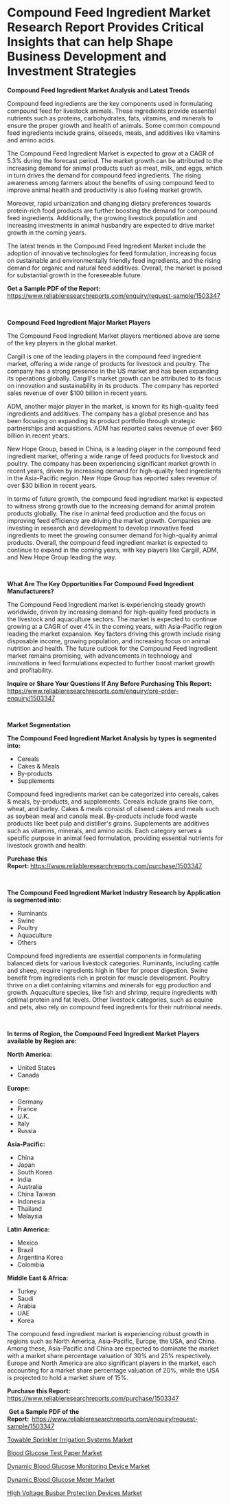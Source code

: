 <p><h1>Compound Feed Ingredient Market Research Report Provides Critical Insights that can help Shape Business Development and Investment Strategies</h1></p><p><strong>Compound Feed Ingredient Market Analysis and Latest Trends</strong></p>
<p><p>Compound feed ingredients are the key components used in formulating compound feed for livestock animals. These ingredients provide essential nutrients such as proteins, carbohydrates, fats, vitamins, and minerals to ensure the proper growth and health of animals. Some common compound feed ingredients include grains, oilseeds, meals, and additives like vitamins and amino acids.</p><p>The Compound Feed Ingredient Market is expected to grow at a CAGR of 5.3% during the forecast period. The market growth can be attributed to the increasing demand for animal products such as meat, milk, and eggs, which in turn drives the demand for compound feed ingredients. The rising awareness among farmers about the benefits of using compound feed to improve animal health and productivity is also fueling market growth.</p><p>Moreover, rapid urbanization and changing dietary preferences towards protein-rich food products are further boosting the demand for compound feed ingredients. Additionally, the growing livestock population and increasing investments in animal husbandry are expected to drive market growth in the coming years.</p><p>The latest trends in the Compound Feed Ingredient Market include the adoption of innovative technologies for feed formulation, increasing focus on sustainable and environmentally friendly feed ingredients, and the rising demand for organic and natural feed additives. Overall, the market is poised for substantial growth in the foreseeable future.</p></p>
<p><strong>Get a Sample PDF of the Report:&nbsp;</strong> <a href="https://www.reliableresearchreports.com/enquiry/request-sample/1503347">https://www.reliableresearchreports.com/enquiry/request-sample/1503347</a></p>
<p>&nbsp;</p>
<p><strong>Compound Feed Ingredient Major Market Players</strong></p>
<p><p>The Compound Feed Ingredient Market players mentioned above are some of the key players in the global market. </p><p>Cargill is one of the leading players in the compound feed ingredient market, offering a wide range of products for livestock and poultry. The company has a strong presence in the US market and has been expanding its operations globally. Cargill's market growth can be attributed to its focus on innovation and sustainability in its products. The company has reported sales revenue of over $100 billion in recent years.</p><p>ADM, another major player in the market, is known for its high-quality feed ingredients and additives. The company has a global presence and has been focusing on expanding its product portfolio through strategic partnerships and acquisitions. ADM has reported sales revenue of over $60 billion in recent years.</p><p>New Hope Group, based in China, is a leading player in the compound feed ingredient market, offering a wide range of feed products for livestock and poultry. The company has been experiencing significant market growth in recent years, driven by increasing demand for high-quality feed ingredients in the Asia-Pacific region. New Hope Group has reported sales revenue of over $30 billion in recent years.</p><p>In terms of future growth, the compound feed ingredient market is expected to witness strong growth due to the increasing demand for animal protein products globally. The rise in animal feed production and the focus on improving feed efficiency are driving the market growth. Companies are investing in research and development to develop innovative feed ingredients to meet the growing consumer demand for high-quality animal products. Overall, the compound feed ingredient market is expected to continue to expand in the coming years, with key players like Cargill, ADM, and New Hope Group leading the way.</p></p>
<p>&nbsp;</p>
<p><strong>What Are The Key Opportunities For Compound Feed Ingredient Manufacturers?</strong></p>
<p><p>The Compound Feed Ingredient market is experiencing steady growth worldwide, driven by increasing demand for high-quality feed products in the livestock and aquaculture sectors. The market is expected to continue growing at a CAGR of over 4% in the coming years, with Asia-Pacific region leading the market expansion. Key factors driving this growth include rising disposable income, growing population, and increasing focus on animal nutrition and health. The future outlook for the Compound Feed Ingredient market remains promising, with advancements in technology and innovations in feed formulations expected to further boost market growth and profitability.</p></p>
<p><strong>Inquire or Share Your Questions If Any Before Purchasing This Report:</strong> <a href="https://www.reliableresearchreports.com/enquiry/pre-order-enquiry/1503347">https://www.reliableresearchreports.com/enquiry/pre-order-enquiry/1503347</a></p>
<p>&nbsp;</p>
<p><strong>Market Segmentation</strong></p>
<p><strong>The Compound Feed Ingredient Market Analysis by types is segmented into:</strong></p>
<p><ul><li>Cereals</li><li>Cakes & Meals</li><li>By-products</li><li>Supplements</li></ul></p>
<p><p>Compound feed ingredients market can be categorized into cereals, cakes & meals, by-products, and supplements. Cereals include grains like corn, wheat, and barley. Cakes & meals consist of oilseed cakes and meals such as soybean meal and canola meal. By-products include food waste products like beet pulp and distiller's grains. Supplements are additives such as vitamins, minerals, and amino acids. Each category serves a specific purpose in animal feed formulation, providing essential nutrients for livestock growth and health.</p></p>
<p><strong>Purchase this Report:&nbsp;</strong><a href="https://www.reliableresearchreports.com/purchase/1503347">https://www.reliableresearchreports.com/purchase/1503347</a></p>
<p>&nbsp;</p>
<p><strong>The Compound Feed Ingredient Market Industry Research by Application is segmented into:</strong></p>
<p><ul><li>Ruminants</li><li>Swine</li><li>Poultry</li><li>Aquaculture</li><li>Others</li></ul></p>
<p><p>Compound feed ingredients are essential components in formulating balanced diets for various livestock categories. Ruminants, including cattle and sheep, require ingredients high in fiber for proper digestion. Swine benefit from ingredients rich in protein for muscle development. Poultry thrive on a diet containing vitamins and minerals for egg production and growth. Aquaculture species, like fish and shrimp, require ingredients with optimal protein and fat levels. Other livestock categories, such as equine and pets, also rely on compound feed ingredients for their nutritional needs.</p></p>
<p>&nbsp;</p>
<p><strong>In terms of Region, the Compound Feed Ingredient Market Players available by Region are:</strong></p>
<p>
    <p> <strong> North America: </strong>
        <ul>
            <li>United States</li>
            <li>Canada</li>
        </ul>
        </p> 
    <p> <strong> Europe: </strong>
        <ul>
            <li>Germany</li>
            <li>France</li>
            <li>U.K.</li>
            <li>Italy</li>
            <li>Russia</li>
        </ul>
        </p> 
    <p> <strong> Asia-Pacific: </strong>
        <ul>
            <li>China</li>
            <li>Japan</li>
            <li>South Korea</li>
            <li>India</li>
            <li>Australia</li>
            <li>China Taiwan</li>
            <li>Indonesia</li>
            <li>Thailand</li>
            <li>Malaysia</li>
        </ul>
        </p> 
    <p> <strong> Latin America: </strong>
        <ul>
            <li>Mexico</li>
            <li>Brazil</li>
            <li>Argentina Korea</li>
            <li>Colombia</li>
        </ul>
        </p> 
    <p> <strong> Middle East & Africa: </strong>
        <ul>
            <li>Turkey</li>
            <li>Saudi</li>
            <li>Arabia</li>
            <li>UAE</li>
            <li>Korea</li>
        </ul>
    </p>
    </p>
<p><p>The compound feed ingredient market is experiencing robust growth in regions such as North America, Asia-Pacific, Europe, the USA, and China. Among these, Asia-Pacific and China are expected to dominate the market with a market share percentage valuation of 30% and 25% respectively. Europe and North America are also significant players in the market, each accounting for a market share percentage valuation of 20%, while the USA is projected to hold a market share of 15%.</p></p>
<p><strong>Purchase this Report: </strong><a href="https://www.reliableresearchreports.com/purchase/1503347">https://www.reliableresearchreports.com/purchase/1503347</a></p>
<p>&nbsp;<strong>Get a Sample PDF of the Report:&nbsp;&nbsp;</strong><a href="https://www.reliableresearchreports.com/enquiry/request-sample/1503347">https://www.reliableresearchreports.com/enquiry/request-sample/1503347</a></p>
<p><strong></strong></p>
<p><p><a href="https://github.com/nicholepatriciadoylenwnrjr0/Market-Research-Report-List-1/blob/main/towable-sprinkler-irrigation-systems-market.md">Towable Sprinkler Irrigation Systems Market</a></p><p><a href="https://medium.com/@erickasauer/blood-glucose-test-paper-market-analysis-and-sze-forecasted-for-period-from-2024-to-2031-d5f1dcb0c372">Blood Glucose Test Paper Market</a></p><p><a href="https://medium.com/@erickasauer/dynamic-blood-glucose-monitoring-device-market-analysis-its-cagr-market-segmentation-and-global-02dee5ca8ab9">Dynamic Blood Glucose Monitoring Device Market</a></p><p><a href="https://medium.com/@erickasauer/dynamic-blood-glucose-meter-market-furnishes-information-on-market-share-market-trends-and-market-b51ac933ef9a">Dynamic Blood Glucose Meter Market</a></p><p><a href="https://github.com/sofayahoo2023/Market-Research-Report-List-3/blob/main/high-voltage-busbar-protection-devices-market.md">High Voltage Busbar Protection Devices Market</a></p></p>